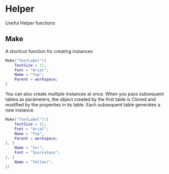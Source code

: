 # Helper
Useful Helper functions

## Make
A shortcut function for creating instances
```lua
Make("TextLabel"){
	TextSize = 11;
	Font = "Arial";
	Name = "Yup";
	Parent = workspace;
}
```
You can also create multiple instances at once. When you pass subsequent tables as parameters, the object created by the first table is Cloned and modified by the properties in its table. Each subsequent table generates a new instance.
```lua
Make("TextLabel")({
	TextSize = 11;
	Font = "Arial";
	Name = "Yup";
	Parent = workspace;
}, {
	Name = "So!";
	Font = "SourceSans";
}, {
	Name = "Yellow!";
})
```
